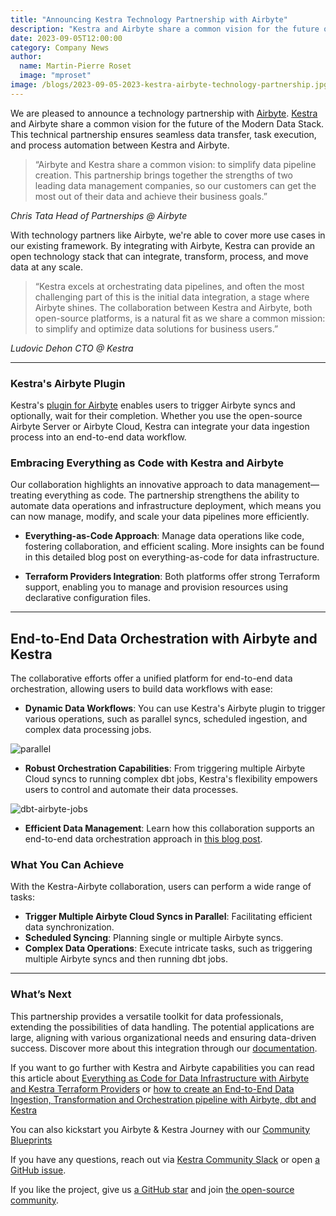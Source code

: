 ```yaml
---
title: "Announcing Kestra Technology Partnership with Airbyte"
description: "Kestra and Airbyte share a common vision for the future of the Modern Data Stack. This technical partnership ensures seamless data transfer, task execution, and process automation between Kestra and Airbyte."
date: 2023-09-05T12:00:00
category: Company News
author:
  name: Martin-Pierre Roset
  image: "mproset"
image: /blogs/2023-09-05-2023-kestra-airbyte-technology-partnership.jpg
---
```


We are pleased to announce a technology partnership with [Airbyte](https://airbyte.com/). [Kestra](https://github.com/kestra-io/kestra) and Airbyte share a common vision for the future of the Modern Data Stack. This technical partnership ensures seamless data transfer, task execution, and process automation between Kestra and Airbyte.

>“Airbyte and Kestra share a common vision: to simplify data pipeline creation. This partnership brings together the strengths of two leading data management companies, so our customers can get the most out of their data and achieve their business goals.”

*Chris Tata Head of Partnerships @ Airbyte*

With technology partners like Airbyte, we're able to cover more use cases in our existing framework. By integrating with Airbyte, Kestra can provide an open technology stack that can integrate, transform, process, and move data at any scale.

>“Kestra excels at orchestrating data pipelines, and often the most challenging part of this is the initial data integration, a stage where Airbyte shines. The collaboration between Kestra and Airbyte, both open-source platforms, is a natural fit as we share a common mission: to simplify and optimize data solutions for business users.”

*Ludovic Dehon CTO @ Kestra*

---

### Kestra's Airbyte Plugin ###
Kestra's [plugin for Airbyte](/plugins/plugin-airbyte) enables users to trigger Airbyte syncs and optionally, wait for their completion. Whether you use the open-source Airbyte Server or Airbyte Cloud, Kestra can integrate your data ingestion process into an end-to-end data workflow.

### Embracing Everything as Code with Kestra and Airbyte ###
Our collaboration highlights an innovative approach to data management—treating everything as code. The partnership strengthens the ability to automate data operations and infrastructure deployment, which means you can now manage, modify, and scale your data pipelines more efficiently.

- **Everything-as-Code Approach**: Manage data operations like code, fostering collaboration, and efficient scaling. More insights can be found in this detailed blog post on everything-as-code for data infrastructure.

- **Terraform Providers Integration**: Both platforms offer strong Terraform support, enabling you to manage and provision resources using declarative configuration files.

---

## End-to-End Data Orchestration with Airbyte and Kestra ##

The collaborative efforts offer a unified platform for end-to-end data orchestration, allowing users to build data workflows with ease:

- **Dynamic Data Workflows**: You can use Kestra's Airbyte plugin to trigger various operations, such as parallel syncs, scheduled ingestion, and complex data processing jobs.

![parallel](/blogs/2023-09-05-2023-kestra-airbyte-technology-partnership/parallel.png)

- **Robust Orchestration Capabilities**: From triggering multiple Airbyte Cloud syncs to running complex dbt jobs, Kestra's flexibility empowers users to control and automate their data processes.

![dbt-airbyte-jobs](/blogs/2023-09-05-2023-kestra-airbyte-technology-partnership/dbt-job-airbyte.png)

- **Efficient Data Management**: Learn how this collaboration supports an end-to-end data orchestration approach in [this blog post](https://kestra.io/blogs/2023-06-26-end-to-end-data-orchestration).

### What You Can Achieve ###
With the Kestra-Airbyte collaboration, users can perform a wide range of tasks:

- **Trigger Multiple Airbyte Cloud Syncs in Parallel**: Facilitating efficient data synchronization.
- **Scheduled Syncing**: Planning single or multiple Airbyte syncs.
- **Complex Data Operations**: Execute intricate tasks, such as triggering multiple Airbyte syncs and then running dbt jobs.

---

### What’s Next ##

This partnership provides a versatile toolkit for data professionals, extending the possibilities of data handling. The potential applications are large, aligning with various organizational needs and ensuring data-driven success. Discover more about this integration through our [documentation](/plugins/plugin-airbyte).

If you want to go further with Kestra and Airbyte capabilities you can read this article about [Everything as Code for Data Infrastructure with Airbyte and Kestra Terraform Providers](https://airbyte.com/blog/everything-as-code-for-data-infrastructure-with-airbyte-and-kestra-terraform-providers) or [how to create an End-to-End Data Ingestion, Transformation and Orchestration pipeline with Airbyte, dbt and Kestra](https://kestra.io/blogs/2023-06-26-end-to-end-data-orchestration)

You can also kickstart you Airbyte & Kestra Journey with our [Community Blueprints](/blueprints?q=airbyte)

If you have any questions, reach out via [Kestra Community Slack](https://kestra.io/slack) or open [a GitHub issue](https://github.com/kestra-io/kestra).

If you like the project, give us [a GitHub star](https://github.com/kestra-io/kestra) and join [the open-source community](https://kestra.io/slack).
